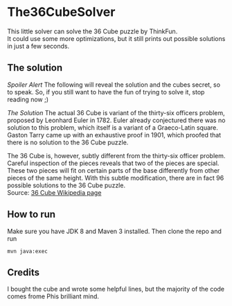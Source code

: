# The36CubeSolver

This little solver can solve the 36 Cube puzzle by ThinkFun.   
It could use some more optimizations, but it still prints out possible solutions in just a few seconds.

## The solution
*Spoiler Alert*
The following will reveal the solution and the cubes secret, so to speak.
So, if you still want to have the fun of trying to solve it, stop reading now ;)

*The Solution*
The actual 36 Cube is variant of the thirty-six officers problem, proposed by Leonhard Euler in 1782.
Euler already conjectured there was no solution to this problem, which itself is a variant of a Graeco-Latin square.
Gaston Tarry came up with an exhaustive proof in 1901, which proofed that there is no solution to the 36 Cube puzzle.

The 36 Cube is, however, subtly different from the thirty-six officer problem. Careful inspection of the pieces reveals that two of the pieces are special. These two pieces will fit on certain parts of the base differently from other pieces of the same height. With this subtle modification, there are in fact 96 possible solutions to the 36 Cube puzzle.  
Source: [36 Cube Wikipedia page](https://en.wikipedia.org/wiki/36_Cube)

## How to run
Make sure you have JDK 8 and Maven 3 installed.
Then clone the repo and run

```
mvn java:exec
```

## Credits
I bought the cube and wrote some helpful lines, but the majority of the code comes frome Phis brilliant mind. 
